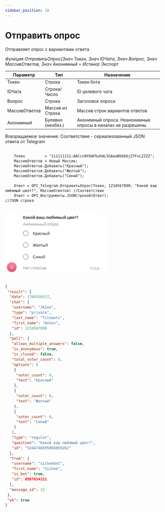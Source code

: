 ```yaml
---
sidebar_position: 10
---
```


# Отправить опрос
Отправляет опрос с вариантами ответа


*Функция ОтправитьОпрос(Знач Токен, Знач IDЧата, Знач Вопрос, Знач МассивОтветов, Знач Анонимный = Истина) Экспорт*

  | Параметр | Тип | Назначение |
  |-|-|-|
  | Токен | Строка | Токен бота |
  | IDЧата | Строка/Число | ID целевого чата |
  | Вопрос | Строка | Заголовок опроса |
  | МассивОтветов | Массив из Строка | Массив строк вариантов ответов |
  | Анонимный | Булевно (необяз.) | Анонимный опроса. Неанонимные опросы в каналах не разрешены |
  
  Вовзращаемое значение: Соответствие - сериализованный JSON ответа от Telegram


```bsl title="Пример кода"
	
	Токен         = "111111111:AACccNYOAFbuhAL5GAaaBbbbOjZYFvLZZZZ";
	МассивОтветов = Новый Массив;
	МассивОтветов.Добавить("Красный");
	МассивОтветов.Добавить("Желтый");
	МассивОтветов.Добавить("Синий");

	Ответ = OPI_Telegram.ОтправитьОпрос(Токен, 1234567890, "Какой ваш любимый цвет?", МассивОтветов) //Соответствие
	Ответ = OPI_Инструменты.JSONСтрокой(Ответ);                                                      //JSON строка
	
```

![Результат](img/13.png)

```json title="Результат"

{
 "result": {
  "date": 1704550537,
  "chat": {
   "username": "JKIee",
   "type": "private",
   "last_name": "Titowets",
   "first_name": "Anton",
   "id": 1234567890
  },
  "poll": {
   "allows_multiple_answers": false,
   "is_anonymous": true,
   "is_closed": false,
   "total_voter_count": 0,
   "options": [
    {
     "voter_count": 0,
     "text": "Красный"
    },
    {
     "voter_count": 0,
     "text": "Желтый"
    },
    {
     "voter_count": 0,
     "text": "Синий"
    }
   ],
   "type": "regular",
   "question": "Какой ваш любимый цвет?",
   "id": "5244746695866059262"
  },
  "from": {
   "username": "sicheebot",
   "first_name": "Sichee",
   "is_bot": true,
   "id": 0987654321
  },
  "message_id": 32
 },
 "ok": true
}

```
